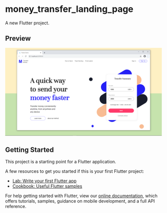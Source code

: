 # money_transfer_landing_page

A new Flutter project.

## Preview 

![Screenshot](https://github.com/GabbyOwusu/money_transfer_website_landing_page/blob/main/images/Screenshot%20(13).png)

## Getting Started

This project is a starting point for a Flutter application.

A few resources to get you started if this is your first Flutter project:

- [Lab: Write your first Flutter app](https://flutter.dev/docs/get-started/codelab)
- [Cookbook: Useful Flutter samples](https://flutter.dev/docs/cookbook)

For help getting started with Flutter, view our
[online documentation](https://flutter.dev/docs), which offers tutorials,
samples, guidance on mobile development, and a full API reference.
